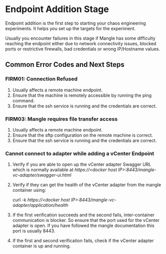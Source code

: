 # Endpoint Addition Stage

Endpoint addition is the first step to starting your chaos engineering experiments. It helps you set up the targets for the experiment.

Usually you encounter failures in this stage if Mangle has some difficulty reaching the endpoint either due to network connectivity issues, blocked ports or restrictive firewalls, bad credentials or wrong IP/Hostname values.

## **Common Error Codes and Next Steps**

### **FIRM01: Connection Refused**

1. Usually affects a remote machine endpoint.
2. Ensure that the machine is remotely accessible by running the ping command.
3. Ensure that the ssh service is running and the credentials are correct.

### **FIRM03: Mangle requires file transfer access**

1. Usually affects a remote machine endpoint.
2. Ensure that the sftp configuration on the remote machine is correct.
3. Ensure that the ssh service is running and the credentials are correct.

### Cannot connect to adapter while adding a vCenter Endpoint

1. Verify if you are able to open up the vCenter adapter Swagger URL which is normally available  at  _https://&lt;docker host IP&gt;:8443/mangle-vc-adapter/swagger-ui.html_
2. Verify if they can get the health of the vCenter adapter from the mangle container using: 

   curl -k _https://&lt;docker host IP&gt;:8443/mangle-vc-adapter/application/health_

3. If  the first verification succeeds and the second fails, inter-container communication is blocker. So ensure that the port used for the vCenter adapter is open. If you have followed the mangle documentation this port is usually 8443.
4. If the first and second verification fails, check if the vCenter adapter container is up and running.

